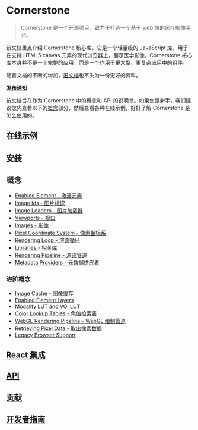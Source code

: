 # Cornerstone

> Cornerstone 是一个开源项目，致力于打造一个基于 web 端的医疗影像平台。

该文档重点介绍 Cornerstone 核心库，它是一个轻量级的 JavaScript 库，用于在支持 HTML5 canvas 元素的现代浏览器上，展示医学影像。Cornerstone 核心库本身并不是一个完整的应用，而是一个作用于更大型、更复杂应用中的组件。

随着文档的不断的增加，[旧文档](https://github.com/cornerstonejs/cornerstone/wiki)也不失为一份更好的资料。

**[发布通知](https://github.com/cornerstonejs/cornerstone/releases)**

该文档旨在作为 Cornerstone 中的概念和 API 的说明书。如果您是新手，我们建议您先查看以下的[概念](##概念)部分，然后查看各种<a target="_blank" :href="$withBase('/example/index.html')">在线示例</a>，好好了解 Cornerstone 是怎么使用的。

<h2>
<a target="_blank" :href="$withBase('/example/index.html')">在线示例</a>
</h2>

## [安装](installation.md)
## 概念
  - [Enabled Element - 激活元素](concepts/enabled-elements.md)
  - [Image Ids - 图片标识](concepts/image-ids.md)
  - [Image Loaders - 图片加载器](concepts/image-loaders.md)
  - [Viewports - 视口](concepts/viewports.md)
  - [Images - 影像](concepts/images.md)
  - [Pixel Coordinate System - 像素坐标系](concepts/pixel-coordinate-system.md)
  - [Rendering Loop - 渲染循环](concepts/rendering-loop.md)
  - [Libraries - 相关库](concepts/libraries.md)
  - [Rendering Pipeline - 渲染管道](concepts/rendering-pipeline.md)
  - [Metadata Providers - 元数据供应者](concepts/metadata-providers.md)
### 进阶概念
  - [Image Cache - 图像缓存](advanced/image-cache.md)
  - [Enabled Element Layers](advanced/enabled-element-layers.md)
  - [Modality LUT and VOI LUT](advanced/modality-lut-and-voi-lut.md)
  - [Color Lookup Tables - 色值检索表](advanced/color-lookup-tables.md)
  - [WebGL Rendering Pipeline - WebGL 绘制管道](advanced/webgl-rendering-pipeline.md)
  - [Retrieving Pixel Data - 取出像素数据](advanced/retrieving-pixel-data.md)
  - [Legacy Browser Support](advanced/legacy-browser-support.md)

## [React 集成](integration.md)
## [API](api.md)
## [贡献](contributing.md)
## [开发者指南](developer-guide.md)
